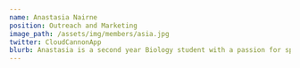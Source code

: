 ```yaml
---
name: Anastasia Nairne
position: Outreach and Marketing
image_path: /assets/img/members/asia.jpg
twitter: CloudCannonApp
blurb: Anastasia is a second year Biology student with a passion for space, who intends on studying astrobiology in the future.
---
```

